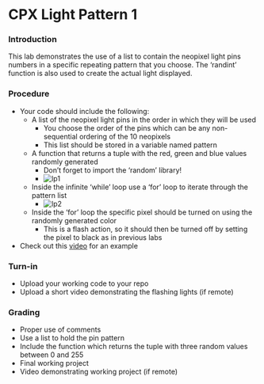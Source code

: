 # CPX Light Pattern 1

### Introduction
This lab demonstrates the use of a list to contain the neopixel light pins numbers in a specific
repeating pattern that you choose. The ‘randint’ function is also used to create the actual light displayed.

### Procedure
- Your code should include the following:
  - A list of the neopixel light pins in the order in which they will be used
	- You choose the order of the pins which can be any non-sequential ordering of the 10 neopixels
	- This list should be stored in a variable named pattern
  - A function that returns a tuple with the red, green and blue values randomly generated
    - Don’t forget to import the ‘random’ library!
    - ![lp1](lp1.jpg)
  - Inside the infinite ‘while’ loop use a ‘for’ loop to iterate through the pattern list
    - ![lp2](lp2.jpg)
  - Inside the ‘for’ loop the specific pixel should be turned on using the randomly
generated color
    - This is a flash action, so it should then be turned off by setting the pixel to black as in previous labs
- Check out this [video](https://www.youtube.com/watch?v=x3wbuOWgZCg) for an example

### Turn-in
- Upload your working code to your repo
- Upload a short video demonstrating the flashing lights (if remote)

### Grading
- Proper use of comments
- Use a list to hold the pin pattern
- Include the function which returns the tuple with three random values between 0 and 255
- Final working project
- Video demonstrating working project (if remote)

